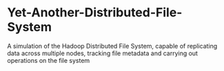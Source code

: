 # Yet-Another-Distributed-File-System
A simulation of the Hadoop Distributed File System, capable of replicating data across multiple nodes, tracking file metadata and carrying out operations on the file system

